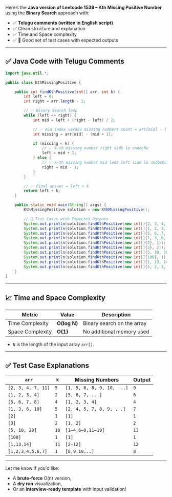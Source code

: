 Here’s the **Java version of Leetcode 1539 – Kth Missing Positive Number** using the **Binary Search** approach with:

* ✅ **Telugu comments (written in English script)**
* ✅ Clean structure and explanation
* ✅ Time and Space complexity
* ✅ 🔬 Good set of test cases with expected outputs

---

## ✅ Java Code with Telugu Comments

```java
import java.util.*;

public class KthMissingPositive {

    public int findKthPositive(int[] arr, int k) {
        int left = 0;
        int right = arr.length - 1;

        // ✅ Binary Search loop
        while (left <= right) {
            int mid = left + (right - left) / 2;

            // ✅ mid index varaku missing numbers count = arr[mid] - (mid + 1)
            int missing = arr[mid] - (mid + 1);

            if (missing < k) {
                // ✅ k-th missing number right side lo undochu
                left = mid + 1;
            } else {
                // ✅ k-th missing number mid leda left side lo undochu
                right = mid - 1;
            }
        }

        // ✅ Final answer = left + k
        return left + k;
    }

    public static void main(String[] args) {
        KthMissingPositive solution = new KthMissingPositive();

        // 🔬 Test Cases with Expected Outputs
        System.out.println(solution.findKthPositive(new int[]{2, 3, 4, 7, 11}, 5));  // 9
        System.out.println(solution.findKthPositive(new int[]{1, 2, 3, 4}, 2));       // 6
        System.out.println(solution.findKthPositive(new int[]{5, 6, 7, 8}, 4));       // 4
        System.out.println(solution.findKthPositive(new int[]{1, 3, 6, 10}, 5));      // 7
        System.out.println(solution.findKthPositive(new int[]{2}, 1));                // 1
        System.out.println(solution.findKthPositive(new int[]{3}, 2));                // 2
        System.out.println(solution.findKthPositive(new int[]{5, 10, 20}, 10));       // 13
        System.out.println(solution.findKthPositive(new int[]{100}, 1));              // 1
        System.out.println(solution.findKthPositive(new int[]{1, 13, 14}, 11));       // 12
        System.out.println(solution.findKthPositive(new int[]{1, 2, 3, 4, 5, 6, 7}, 1)); // 8
    }
}
```

---

## 📈 Time and Space Complexity

| Metric           | Value        | Description                |
| ---------------- | ------------ | -------------------------- |
| Time Complexity  | **O(log N)** | Binary search on the array |
| Space Complexity | **O(1)**     | No additional memory used  |

* `N` is the length of the input array `arr[]`.

---

## ✅ Test Case Explanations

| `arr`              | `k`  | Missing Numbers            | Output |
| ------------------ | ---- | -------------------------- | ------ |
| `[2, 3, 4, 7, 11]` | `5`  | `[1, 5, 6, 8, 9, 10, ...]` | `9`    |
| `[1, 2, 3, 4]`     | `2`  | `[5, 6, 7, ...]`           | `6`    |
| `[5, 6, 7, 8]`     | `4`  | `[1, 2, 3, 4]`             | `4`    |
| `[1, 3, 6, 10]`    | `5`  | `[2, 4, 5, 7, 8, 9, ...]`  | `7`    |
| `[2]`              | `1`  | `[1]`                      | `1`    |
| `[3]`              | `2`  | `[1, 2]`                   | `2`    |
| `[5, 10, 20]`      | `10` | `[1–4,6–9,11–19]`          | `13`   |
| `[100]`            | `1`  | `[1]`                      | `1`    |
| `[1,13,14]`        | `11` | `[2–12]`                   | `12`   |
| `[1,2,3,4,5,6,7]`  | `1`  | `[8,9,10...]`              | `8`    |

---

Let me know if you'd like:

* A **brute-force** O(n) version,
* A **dry run** visualization,
* Or an **interview-ready template** with input validation!

